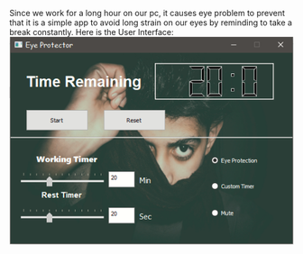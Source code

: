 Since we work for a long hour on our pc, it causes eye problem to prevent that it is a simple app to avoid long strain on our eyes by reminding to take a break constantly.
Here is the User Interface:
![GitHub Logo](Capture.PNG)